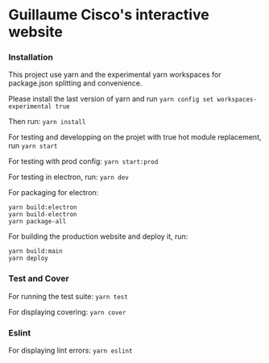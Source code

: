 # Guillaume Cisco's interactive website

### Installation

This project use yarn and the experimental yarn workspaces for package.json splitting and convenience.

Please install the last version of yarn and run 
`yarn config set workspaces-experimental true`

Then run:
`yarn install`


For testing and developping on the projet with true hot module replacement, run
`yarn start`

For testing with prod config:
`yarn start:prod`

For testing in electron, run:
`yarn dev`

For packaging for electron:
```
yarn build:electron
yarn build-electron
yarn package-all
```

For building the production website and deploy it, run:
```
yarn build:main
yarn deploy
```

### Test and Cover

For running the test suite:
`yarn test`

For displaying covering:
`yarn cover`


### Eslint

For displaying lint errors:
`yarn eslint`
